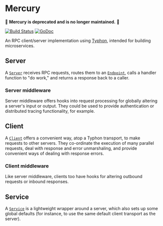 # Mercury

🚨 **Mercury is deprecated and is no longer maintained.** 🚨

[![Build Status](https://travis-ci.org/monzo/mercury.svg?branch=master)](https://travis-ci.org/monzo/mercury)
[![GoDoc](https://godoc.org/github.com/monzo/mercury?status.svg)](https://godoc.org/github.com/monzo/mercury)

An RPC client/server implementation using [Typhon](https://github.com/monzo/typhon), intended for building microservices.

## Server

A [`Server`](http://godoc.org/github.com/monzo/mercury/server) receives RPC requests, routes them to an [`Endpoint`](http://godoc.org/github.com/monzo/mercury/server#Endpoint), calls a handler function to "do work," and returns a response back to a caller.

### Server middleware

Server middleware offers hooks into request processing for globally altering a server's input or output. They could be used to provide authentication or distributed tracing functionality, for example.

## Client

A [`Client`](http://godoc.org/github.com/monzo/mercury/client#Client) offers a convenient way, atop a Typhon transport, to make requests to other servers. They co-ordinate the execution of many parallel requests, deal with response and error unmarshaling, and provide convenient ways of dealing with response errors.

### Client middleware

Like server middleware, clients too have hooks for altering outbound requests or inbound responses.

## Service

A [`Service`](http://godoc.org/github.com/monzo/mercury/service#Service) is a lightweight wrapper around a server, which also sets up some global defaults (for instance, to use the same default client transport as the server).
